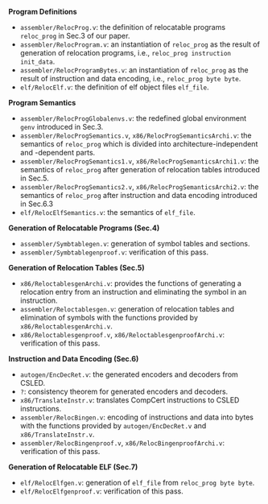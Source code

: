
**Program Definitions**
* `assembler/RelocProg.v`: the definition of relocatable programs `reloc_prog` in Sec.3 of our paper.
* `assembler/RelocProgram.v`: an instantiation of `reloc_prog` as the result of generation of relocation programs, i.e., `reloc_prog instruction init_data`.
* `assembler/RelocProgramBytes.v`: an instantiation of `reloc_prog` as the result of instruction and data encoding, i.e., `reloc_prog byte byte`.
* `elf/RelocElf.v`: the definition of elf object files `elf_file`.

**Program Semantics**
* `assembler/RelocProgGlobalenvs.v`: the redefined global environment `genv` introduced in Sec.3.
* `assembler/RelocProgSemantics.v`, `x86/RelocProgSemanticsArchi.v`: the semantics of `reloc_prog` which is divided into architecture-independent and -dependent parts.
* `assembler/RelocProgSemantics1.v`, `x86/RelocProgSemanticsArchi1.v`: the semantics of `reloc_prog` after generation of relocation tables introduced in Sec.5.
* `assembler/RelocProgSemantics2.v`, `x86/RelocProgSemanticsArchi2.v`: the semantics of `reloc_prog` after instruction and data encoding introduced in Sec.6.3
* `elf/RelocElfSemantics.v`: the semantics of `elf_file`.

**Generation of Relocatable Programs (Sec.4)**
* `assembler/Symbtablegen.v`: generation of symbol tables and sections.
* `assembler/Symbtablegenproof.v`: verification of this pass.

**Generation of Relocation Tables (Sec.5)**
* `x86/ReloctablesgenArchi.v`: provides the functions of generating a relocation entry from an instruction and eliminating the symbol in an instruction.
* `assembler/Reloctablesgen.v`: generation of relocation tables and elimination of symbols with the functions provided by `x86/ReloctablesgenArchi.v`.
* `x86/Reloctablesgenproof.v`, `x86/ReloctablesgenproofArchi.v`: verification of this pass.

**Instruction and Data Encoding (Sec.6)**
* `autogen/EncDecRet.v`: the generated encoders and decoders from CSLED.
* `?`: consistency theorem for generated encoders and decoders.
* `x86/TranslateInstr.v`: translates CompCert instructions to CSLED instructions.
* `assembler/RelocBingen.v`: encoding of instructions and data into bytes with the functions provided by `autogen/EncDecRet.v` and `x86/TranslateInstr.v`.
* `assembler/RelocBingenproof.v`, `x86/RelocBingenproofArchi.v`: verification of this pass.

**Generation of Relocatable ELF (Sec.7)**
* `elf/RelocElfgen.v`: generation of `elf_file` from `reloc_prog byte byte`.
* `elf/RelocElfgenproof.v`: verification of this pass.
